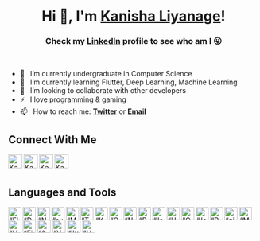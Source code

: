<h1 align="center"> Hi 👋, I'm <a href="https://github.com/KanishaLiyanage">Kanisha Liyanage</a>!</h1>
<h3 align="center">Check my <a href="https://linkedin.com/in/kanisha-liyanage">LinkedIn</a> profile to see who am I 😜</h3>

<br />

- 🔭 &ensp;I’m currently undergraduate in Computer Science
- 🌱 &ensp;I’m currently learning Flutter, Deep Learning, Machine Learning
- 👯 &ensp;I’m looking to collaborate with other developers
- ⚡ &ensp;I love programming & gaming
- 📫 &ensp;How to reach me: [**Twitter**](https://twitter.com/dilumkanisha) or [**Email**](mailto:kanishaliyanage.dev@gmail.com)


## Connect With Me

[<img align="left" alt="Kanisha Liyanage | LinkedIn" width="28px" src="https://www.vectorlogo.zone/logos/linkedin/linkedin-icon.svg" />](https://linkedin.com/in/kanisha-liyanage)
[<img align="left" alt="Kanisha Liyanage | Twitter" width="28px" src="https://www.vectorlogo.zone/logos/twitter/twitter-official.svg" />](https://twitter.com/dilumkanisha)
[<img align="left" alt="Kanisha Liyanage | Facebook" width="28px" src="https://www.vectorlogo.zone/logos/facebook/facebook-official.svg" />](https://facebook.com/kanisha.liyanage)
[<img align="left" alt="Kanisha Liyanage | Instagram" width="28px" src="https://www.vectorlogo.zone/logos/instagram/instagram-icon.svg" />](https://instagram.com/kanisha_liyanage)

<br />
<br />

## Languages and Tools

<img align="left" alt=“Flutter” width="26px" src="https://www.vectorlogo.zone/logos/flutterio/flutterio-icon.svg" />
<img align="left" alt=“Dart” width="26px" src="https://www.vectorlogo.zone/logos/dartlang/dartlang-icon.svg" />
<img align="left" alt=“Node.js” width="26px" src="https://www.vectorlogo.zone/logos/nodejs/nodejs-icon.svg" />
<img align="left" alt=“express.js” width="26px" src="https://www.vectorlogo.zone/logos/expressjs/expressjs-icon.svg" />
<img align="left" alt=“MongoDB” width="26px" src="https://www.vectorlogo.zone/logos/mongodb/mongodb-icon.svg" />
<img align="left" alt=“Tensorflow” width="26px" src="https://www.vectorlogo.zone/logos/tensorflow/tensorflow-icon.svg" />
<img align="left" alt=“Keras” width="26px" src="https://seeklogo.com/images/K/keras-logo-6B06C2FC2D-seeklogo.com.png" />
<img align="left" alt=“OpenCV” width="26px" src="https://www.vectorlogo.zone/logos/opencv/opencv-icon.svg" />
<img align="left" alt=“NumPy” width="26px" src="https://www.vectorlogo.zone/logos/numpy/numpy-icon.svg" />
<img align="left" alt=“Panda” width="26px" src="https://www.vectorlogo.zone/logos/usepanda/usepanda-icon.svg" />
<img align="left" alt=“Java” width="26px" src="https://www.vectorlogo.zone/logos/java/java-icon.svg" />
<img align="left" alt=“HTML5” width="26px" src="https://www.vectorlogo.zone/logos/w3_html5/w3_html5-icon.svg" />
<img align="left" alt=“CSS” width="26px" src="https://www.vectorlogo.zone/logos/w3_css/w3_css-icon.svg" />
<img align="left" alt=“JavaScript” width="26px" src="https://www.freepnglogos.com/uploads/javascript-png/javascript-vector-logo-yellow-png-transparent-javascript-vector-12.png" />
<img align="left" alt=“PHP” width="26px" src="https://www.freepnglogos.com/uploads/logo-php-png/php-website-design-squared-brain-3.png" />
<img alt=“MySQL” width="26px" src="https://www.vectorlogo.zone/logos/mysql/mysql-icon.svg" />

<img align="left" alt=“git” width="26px" src="https://www.vectorlogo.zone/logos/git-scm/git-scm-icon.svg" />
<img align="left" alt=“Heroku” width="26px" src="https://www.vectorlogo.zone/logos/heroku/heroku-icon.svg" />

<img alt=“Figma” width="26px" src="https://www.vectorlogo.zone/logos/figma/figma-icon.svg" />
<img alt=“AdobeIllustrator” width="26px" src="https://www.vectorlogo.zone/logos/adobe_illustrator/adobe_illustrator-icon.svg" /></li>

<img alt=“VSCode” width="26px" src="https://www.vectorlogo.zone/logos/visualstudio_code/visualstudio_code-icon.svg" />
<img alt=“Jupyter” width="26px" src="https://www.vectorlogo.zone/logos/jupyter/jupyter-icon.svg" />
<img alt=“Unity” width="26px" src="https://www.vectorlogo.zone/logos/unity3d/unity3d-icon.svg" /></li>
